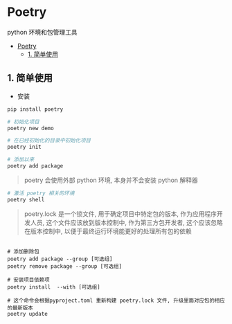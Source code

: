 # Poetry

python 环境和包管理工具

<!-- @import "[TOC]" {cmd="toc" depthFrom=1 depthTo=6 orderedList=false} -->

<!-- code_chunk_output -->

- [Poetry](#poetry)
  - [1. 简单使用](#1-简单使用)

<!-- /code_chunk_output -->

## 1. 简单使用

- 安装

```bash
pip install poetry
```

```bash
# 初始化项目
poetry new demo

# 在已经初始化的目录中初始化项目
poetry init

# 添加以来
poetry add package
```

> poetry 会使用外部 python 环境, 本身并不会安装 python 解释器

```bash
# 激活 poetry 相关的环境
poetry shell
```

> poetry.lock 是一个锁文件, 用于确定项目中特定包的版本, 作为应用程序开发人员, 这个文件应该放到版本控制中, 作为第三方包开发者, 这个应该忽略在版本控制中, 以便于最终运行环境能更好的处理所有包的依赖

```shell

# 添加删除包
poetry add package --group [可选组]
poetry remove package --group [可选组]

# 安装项目依赖项
poetry install  --with [可选组]

# 这个命令会根据pyproject.toml 重新构建 poetry.lock 文件, 升级里面对应包的相应的最新版本
poetry update
```

